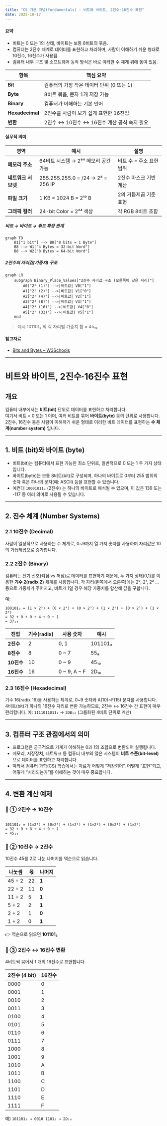 ```yaml
---
title: "CS 기본 개념(fundamentals) - 비트와 바이트, 2진수·16진수 표현"
date: 2025-10-17
---
```


#### 요약  
- 비트는 0 또는 1의 상태, 바이트는 보통 8비트의 묶음.  
- 컴퓨터는 2진수 체계로 데이터를 표현하고 처리하며, 사람이 이해하기 쉬운 형태로 10진수, 16진수가 사용됨.  
- 컴퓨터 내부 구조 및 소프트웨어 동작 방식은 바로 이러한 수 체계 위에 놓여 있음.

| 항목              | 핵심 요약                         |
| --------------- | ----------------------------- |
| **Bit**         | 컴퓨터의 가장 작은 데이터 단위 (0 또는 1)    |
| **Byte**        | 8비트 묶음, 문자 1개 저장 가능           |
| **Binary**      | 컴퓨터가 이해하는 기본 언어               |
| **Hexadecimal** | 2진수를 사람이 보기 쉽게 표현한 16진법       |
| **변환**          | 2진수 ↔ 10진수 ↔ 16진수 계산 공식 숙지 필요 |

#### 실무적 의미

| 영역           | 예시                                | 설명              |
| ------------ | --------------------------------- | --------------- |
| **메모리 주소**   | 64비트 시스템 → 2⁶⁴ 메모리 공간 가능          | 비트 수 = 주소 표현 범위 |
| **네트워크 서브넷** | 255.255.255.0 = /24 → 2⁸ = 256 IP | 2진수 마스크 기반 계산   |
| **파일 크기**    | 1 KB = 1024 B = 2¹⁰ B             | 2의 거듭제곱 기준 표현   |
| **그래픽 컬러**   | 24-bit Color = 2²⁴ 색상             | 각 RGB 8비트 조합    |

##### 비트 → 바이트 → 워드 확장 관계

```mermaid
graph TD
    B1["1 bit"] --> B8["8 bits = 1 Byte"]
    B8 --> W1["4 Bytes = 32-bit Word"]
    B8 --> W2["8 Bytes = 64-bit Word"]
```

#####  2진수의 자리값(가중치) 구조
```mermaid
graph LR
    subgraph Binary_Place_Values["2진수 자리값 구조 (오른쪽이 낮은 자리)"]
        A0["2⁰ (1)"] -->|비트값| V0["1"]
        A1["2¹ (2)"] -->|비트값| V1["0"]
        A2["2² (4)"] -->|비트값| V2["1"]
        A3["2³ (8)"] -->|비트값| V3["1"]
        A4["2⁴ (16)"] -->|비트값| V4["0"]
        A5["2⁵ (32)"] -->|비트값| V5["1"]
    end
```
> 예시 101101₂ 의 각 자리별 가중치 합 = 45₁₀

####  참고자료  
- [Bits and Bytes – W3Schools](https://www.w3schools.com/programming/prog_bits_and_bytes.php) 
---


# 비트와 바이트, 2진수·16진수 표현

## 개요  
컴퓨터 내부에서는 **비트(bit)** 단위로 데이터를 표현하고 처리합니다.  
여기서 비트 = 0 또는 1 이며, 여러 비트를 묶어 **바이트(byte)** 등의 단위로 사용합니다.  
2진수, 16진수 등은 사람이 이해하기 쉬운 형태로 이러한 비트 데이터를 표현하는 **수 체계(number system)** 입니다.

---

## 1. 비트 (bit)와 바이트 (byte)  
- 비트(bit)는 컴퓨터에서 표현 가능한 최소 단위로, 일반적으로 0 또는 1 두 가지 상태입니다. 
- 바이트(byte)는 보통 8비트(bit)로 구성되며, 하나의 바이트로 0부터 255 범위의 숫자 혹은 하나의 문자(예: ASCII) 등을 표현할 수 있습니다. 
- 예컨대 `10001011₂` (2진수) 는 하나의 바이트로 해석될 수 있으며, 이 값은 139 또는 -117 등 여러 의미로 사용될 수 있습니다. 

---

## 2. 진수 체계 (Number Systems)  
### 2.1 10진수 (Decimal)  
사람이 일상적으로 사용하는 수 체계로, 0~9까지 열 가지 숫자를 사용하며 자리값은 10의 거듭제곱으로 증가합니다.

### 2.2 2진수 (Binary)  
컴퓨터는 전기 신호(켜짐 vs 꺼짐)로 데이터를 표현하기 때문에, 두 가지 상태(0,1)를 이용한 **기수 2(radix 2)** 체계를 사용합니다. 
각 자리(왼쪽에서 오른쪽)에는 2⁰, 2¹, 2² … 등으로 가중치가 주어지고, 비트가 1일 경우 해당 가중치를 합산해 값을 구합니다.

예:

```
100101₂ = (1 × 2⁵) + (0 × 2⁴) + (0 × 2³) + (1 × 2²) + (0 × 2¹) + (1 × 2⁰)
= 32 + 0 + 0 + 4 + 0 + 1
= 37₁₀
```

| 진법 | 기수(radix) | 사용 숫자 | 예시 |
|------|-------------|------------|------|
| **2진수** | 2 | 0, 1 | 101101₂ |
| **8진수** | 8 | 0 ~ 7 | 55₈ |
| **10진수** | 10 | 0 ~ 9 | 45₁₀ |
| **16진수** | 16 | 0 ~ 9, A ~ F | 2D₁₆ |



### 2.3 16진수 (Hexadecimal)  
기수 16(radix 16)을 사용하는 체계로, 0~9 숫자와 A(10)~F(15) 문자를 사용합니다.  
4비트(bit)가 하나의 16진수 자리로 변환 가능하므로, 2진수 ↔ 16진수 간 표현이 매우 편리합니다. 
예: `1111011011₂` → `3DB₁₆` (그룹화된 4비트 단위로 계산) 

---

## 3. 컴퓨터 구조 관점에서의 의미  
- 프로그램은 궁극적으로 기계가 이해하는 0과 1의 조합으로 변환되어 실행됩니다. 
- 메모리, 저장장치, 네트워크 등 컴퓨터 내부의 많은 시스템이 **비트 수준(bit-level)** 으로 데이터를 표현하고 처리합니다.  
- 따라서 컴퓨터 과학(CS) 학습에서는 자료가 어떻게 “저장되어”, 어떻게 “표현”되고, 어떻게 “처리되는가”를 이해하는 것이 매우 중요합니다.

---


## 4. 변환 계산 예제

### 🔹 ① 2진수 → 10진수
```

101101₂ = (1×2⁵) + (0×2⁴) + (1×2³) + (1×2²) + (0×2¹) + (1×2⁰)
= 32 + 0 + 8 + 4 + 0 + 1
= 45₁₀

````

### 🔹 ② 10진수 → 2진수  
10진수 45를 2로 나눈 나머지를 역순으로 읽습니다.

| 나눗셈 | 몫 | 나머지 |
|--------|----|--------|
| 45 ÷ 2 | 22 | **1** |
| 22 ÷ 2 | 11 | **0** |
| 11 ÷ 2 | 5  | **1** |
| 5 ÷ 2  | 2  | **1** |
| 2 ÷ 2  | 1  | **0** |
| 1 ÷ 2  | 0  | **1** |

👉 역순으로 읽으면 **101101₂**

### 🔹 ③ 2진수 ↔ 16진수 변환  
4비트씩 묶어서 1 개의 16진수로 표현합니다.

| 2진수 (4 bit) | 16진수 |
|----------------|---------|
| 0000 | 0 |
| 0001 | 1 |
| 0010 | 2 |
| 0011 | 3 |
| 0100 | 4 |
| 0101 | 5 |
| 0110 | 6 |
| 0111 | 7 |
| 1000 | 8 |
| 1001 | 9 |
| 1010 | A |
| 1011 | B |
| 1100 | C |
| 1101 | D |
| 1110 | E |
| 1111 | F |

예) `101101₂ → 0010 1101₂ → 2D₁₆`